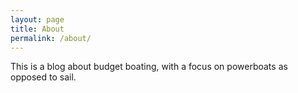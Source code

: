 ```yaml
---
layout: page
title: About
permalink: /about/
---
```


This is a blog about budget boating, with a focus on powerboats as opposed to sail.
